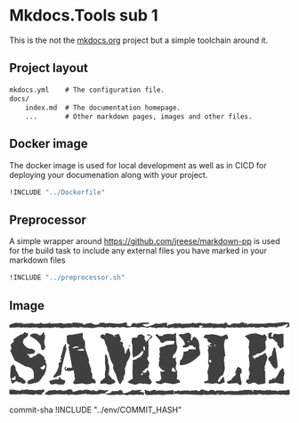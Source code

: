 # Mkdocs.Tools sub 1

This is the not the [mkdocs.org](https://www.mkdocs.org) project but a simple toolchain around it.

## Project layout

    mkdocs.yml    # The configuration file.
    docs/
        index.md  # The documentation homepage.
        ...       # Other markdown pages, images and other files.

## Docker image

The docker image is used for local development as well as in CICD for deploying your documenation along with your project.

```dockerfile
!INCLUDE "../Dockerfile"
```

## Preprocessor

A simple wrapper around https://github.com/jreese/markdown-pp is used for the build task to include any external files you have marked in your markdown files

```bash
!INCLUDE "../preprocessor.sh"
```

## Image
![Alt tag for sample image](img/sample.png "Title for image")

commit-sha
!INCLUDE "../env/COMMIT_HASH"
